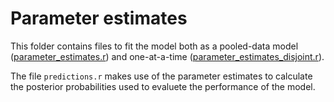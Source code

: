 # Parameter estimates

This folder contains files to fit the model both as a pooled-data model
([parameter_estimates.r](parameter_estimates.r)) and one-at-a-time
([parameter_estimates_disjoint.r](parameter_estimates_disjoint.r)). 

The file `predictions.r` makes use of the parameter estimates to calculate
the posterior probabilities used to evaluete the performance of the model.
